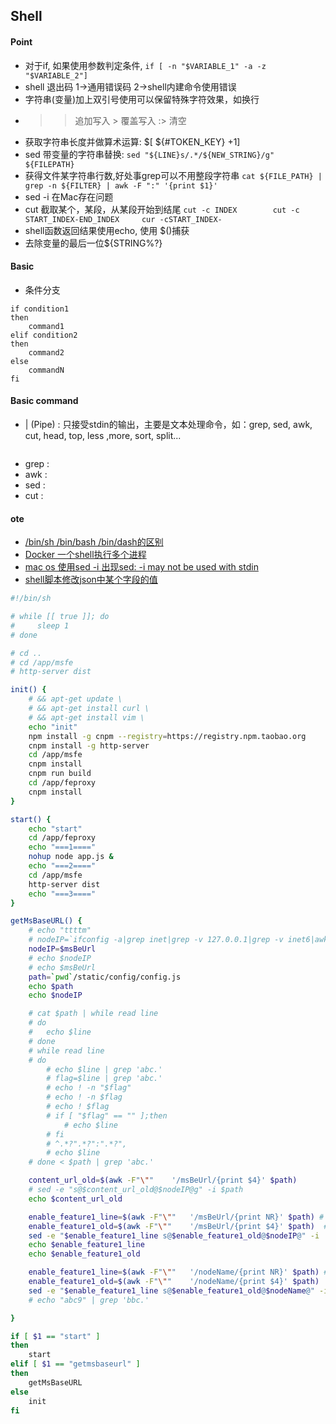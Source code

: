 ## Shell



#### Point
* 对于if, 如果使用参数判定条件, `if [ -n "$VARIABLE_1" -a -z "$VARIABLE_2"]`
* shell 退出码 1->通用错误码 2->shell内建命令使用错误
* 字符串(变量)加上双引号使用可以保留特殊字符效果，如换行
* >> 追加写入 > 覆盖写入 :> 清空
* 获取字符串长度并做算术运算: $[ ${#TOKEN_KEY} +1]
* sed 带变量的字符串替换: `sed "${LINE}s/.*/${NEW_STRING}/g" ${FILEPATH}`
* 获得文件某字符串行数,好处事grep可以不用整段字符串 `cat ${FILE_PATH} | grep -n ${FILTER} | awk -F ":" '{print $1}'`
* sed -i 在Mac存在问题
* cut 截取某个，某段，从某段开始到结尾 `cut -c INDEX        cut -c START_INDEX-END_INDEX     cur -cSTART_INDEX-`
* shell函数返回结果使用echo, 使用 $()捕获
* 去除变量的最后一位${STRING%?}

#### Basic
* 条件分支
```
if condition1
then
    command1
elif condition2 
then 
    command2
else
    commandN
fi
```




#### Basic command
* | (Pipe) : 只接受stdin的输出，主要是文本处理命令，如：grep, sed, awk, cut, head, top, less ,more, sort, split...
```bash

```
* grep : 
* awk : 
* sed : 
* cut : 
























#### ote	 
* [/bin/sh /bin/bash /bin/dash的区别](https://blog.csdn.net/u014470361/article/details/88049410)
* [Docker 一个shell执行多个进程](https://www.cnblogs.com/sunsky303/p/11046681.html)
* [mac os 使用sed -i 出现sed: -i may not be used with stdin](https://blog.csdn.net/rainmaple20186/article/details/104632066/)
* [shell脚本修改json中某个字段的值](https://www.cnblogs.com/lyloou/p/9852991.html)








```sh
#!/bin/sh

# while [[ true ]]; do
#     sleep 1
# done

# cd ..
# cd /app/msfe
# http-server dist

init() {
	# && apt-get update \
	# && apt-get install curl \
	# && apt-get install vim \
	echo "init"
	npm install -g cnpm --registry=https://registry.npm.taobao.org
	cnpm install -g http-server
	cd /app/msfe
	cnpm install
	cnpm run build
	cd /app/feproxy
	cnpm install
}

start() {
	echo "start"
	cd /app/feproxy
	echo "===1===="
	nohup node app.js &
	echo "===2===="
	cd /app/msfe
	http-server dist
	echo "===3===="
}

getMsBaseURL() {
	# echo "ttttm"
	# nodeIP=`ifconfig -a|grep inet|grep -v 127.0.0.1|grep -v inet6|awk '{print $2}'|tr -d "addr:"`
	nodeIP=$msBeUrl
	# echo $nodeIP
	# echo $msBeUrl
	path=`pwd`/static/config/config.js
	echo $path
	echo $nodeIP

	# cat $path | while read line
	# do
	# 	echo $line
	# done
	# while read line
	# do
		# echo $line | grep 'abc.'
		# flag=$line | grep 'abc.'
		# echo ! -n "$flag"
		# echo ! -n $flag
		# echo ! $flag
		# if [ "$flag" == "" ];then
			# echo $line
		# fi
		# ^.*?".*?":".*?",
		# echo $line
	# done < $path | grep 'abc.'

	content_url_old=$(awk -F"\""	'/msBeUrl/{print $4}' $path)
	# sed -e "s@$content_url_old@$nodeIP@g" -i $path
	echo $content_url_old

	enable_feature1_line=$(awk -F"\""	'/msBeUrl/{print NR}' $path) # 记住行号
	enable_feature1_old=$(awk -F"\""	'/msBeUrl/{print $4}' $path)  # 获取旧数据
	sed -e "$enable_feature1_line s@$enable_feature1_old@$nodeIP@" -i '' $path # 替换所在行的老数据
	echo $enable_feature1_line
	echo $enable_feature1_old

	enable_feature1_line=$(awk -F"\""	'/nodeName/{print NR}' $path) # 记住行号
	enable_feature1_old=$(awk -F"\""	'/nodeName/{print $4}' $path)  # 获取旧数据
	sed -e "$enable_feature1_line s@$enable_feature1_old@$nodeName@" -i '' $path # 替换所在行的老数据
	# echo "abc9" | grep 'bbc.'

}

if [ $1 == "start" ]
then
	start
elif [ $1 == "getmsbaseurl" ]
then 
	getMsBaseURL
else
	init	
fi


```